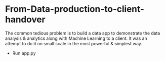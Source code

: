# From-Data-production-to-client-handover
The common tedious problem is to build a data app to demonstrate the data analysis &amp; analytics along with Machine Learning to a client. It was an attempt to do it on small scale in the most powerful &amp; simplest way. 
+ Run app.py
